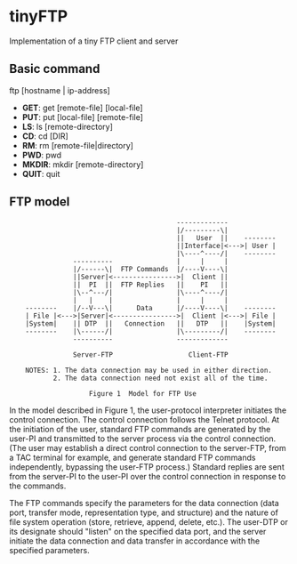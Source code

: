 # tinyFTP
Implementation of a tiny FTP client and server

## Basic command

ftp [hostname | ip-address]

- **GET**:      get   [remote-file] [local-file]
- **PUT**:      put   [local-file] [remote-file]
- **LS**:       ls    [remote-directory]
- **CD**:       cd    [DIR]
- **RM**:       rm    [remote-file|directory]
- **PWD**:      pwd
- **MKDIR**:    mkdir [remote-directory]
- **QUIT**:     quit

##  FTP model

```
                                          -------------
                                          |/---------\|
                                          ||   User  ||    --------
                                          ||Interface|<--->| User |
                                          |\----^----/|    --------
                ----------                |     |     |
                |/------\|  FTP Commands  |/----V----\|
                ||Server|<---------------->|  Client ||
                ||  PI  ||  FTP Replies   ||    PI   ||
                |\--^---/|                |\----^----/|
                |   |    |                |     |     |
    --------    |/--V---\|      Data      |/----V----\|    --------
    | File |<--->|Server|<---------------->|  Client |<--->| File |
    |System|    || DTP  ||   Connection   ||   DTP   ||    |System|
    --------    |\------/|                |\---------/|    --------
                ----------                -------------

                Server-FTP                   Client-FTP

    NOTES: 1. The data connection may be used in either direction.
           2. The data connection need not exist all of the time.

                    Figure 1  Model for FTP Use

```

In the model described in Figure 1, the user-protocol interpreter
initiates the control connection.  The control connection follows
the Telnet protocol.  At the initiation of the user, standard FTP
commands are generated by the user-PI and transmitted to the
server process via the control connection.  (The user may
establish a direct control connection to the server-FTP, from a
TAC terminal for example, and generate standard FTP commands
independently, bypassing the user-FTP process.) Standard replies
are sent from the server-PI to the user-PI over the control
connection in response to the commands.

The FTP commands specify the parameters for the data connection
(data port, transfer mode, representation type, and structure) and
the nature of file system operation (store, retrieve, append,
delete, etc.).  The user-DTP or its designate should "listen" on
the specified data port, and the server initiate the data
connection and data transfer in accordance with the specified
parameters.